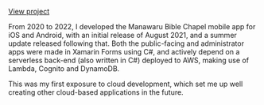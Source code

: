 [View project](https://apps.apple.com/au/app/manawaru-bible-chapel/id1565922742)  

From 2020 to 2022, I developed the Manawaru Bible Chapel mobile app for iOS and Android, with an initial release of August 2021, and a summer update released following that. Both the public-facing and administrator apps were made in Xamarin Forms using C#, and actively depend on a serverless back-end (also written in C#) deployed to AWS, making use of Lambda, Cognito and DynamoDB.

This was my first exposure to cloud development, which set me up well creating other cloud-based applications in the future.
